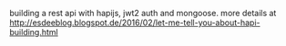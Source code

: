 building a rest api with hapijs, jwt2 auth and mongoose.
more details at http://esdeeblog.blogspot.de/2016/02/let-me-tell-you-about-hapi-building.html
